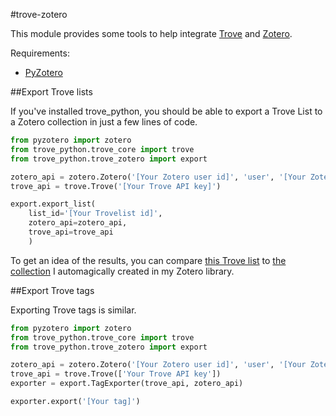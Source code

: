 #trove-zotero

This module provides some tools to help integrate [Trove](http://trove.nla.gov.au) and [Zotero](http://zotero.org).

Requirements:

* [PyZotero](https://github.com/urschrei/pyzotero)

##Export Trove lists

If you've installed trove_python, you should be able to export a Trove List to a Zotero collection in just a few lines of code.

```python
from pyzotero import zotero
from trove_python.trove_core import trove
from trove_python.trove_zotero import export

zotero_api = zotero.Zotero('[Your Zotero user id]', 'user', '[Your Zotero API key]')
trove_api = trove.Trove('[Your Trove API key]')

export.export_list(
	list_id='[Your Trovelist id]', 
	zotero_api=zotero_api, 
	trove_api=trove_api
	)
```

To get an idea of the results, you can compare [this Trove list](http://trove.nla.gov.au/list?id=50196) to [the collection](https://www.zotero.org/wragge/items/collectionKey/64KM5QZX) I automagically created in my Zotero library.

##Export Trove tags

Exporting Trove tags is similar.

```python
from pyzotero import zotero
from trove_python.trove_core import trove
from trove_python.trove_zotero import export

zotero_api = zotero.Zotero('[Your Zotero user id]', 'user', '[Your Zotero API key]')
trove_api = trove.Trove(['Your Trove API key'])
exporter = export.TagExporter(trove_api, zotero_api)

exporter.export('[Your tag]')
```